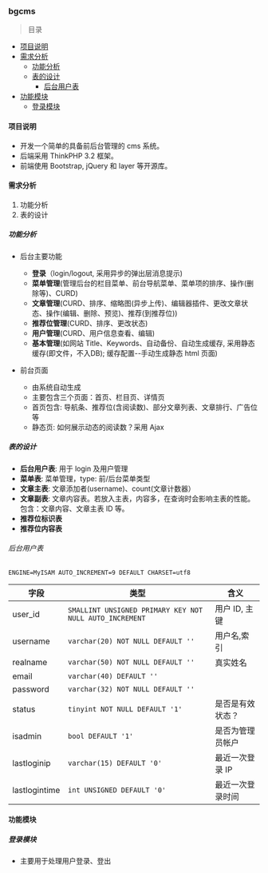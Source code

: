 ### bgcms

>目录
* [项目说明](#项目说明)
* [需求分析](#需求分析)
    * [功能分析](#功能分析)
    * [表的设计](#表的设计)
        * [后台用户表](#后台用户表)
* [功能模块](#功能模块)
    * [登录模块](#登录模块)

#### 项目说明
* 开发一个简单的具备前后台管理的 cms 系统。
* 后端采用 ThinkPHP 3.2 框架。
* 前端使用 Bootstrap, jQuery 和 layer 等开源库。

#### 需求分析
1. 功能分析
1. 表的设计

##### 功能分析
* 后台主要功能
    * **登录**（login/logout, 采用异步的弹出层消息提示)
    * **菜单管理**(管理后台的栏目菜单、前台导航菜单、菜单项的排序、操作(删除等)、CURD)
    * **文章管理**(CURD、排序、缩略图(异步上传)、编辑器插件、更改文章状态、操作(编辑、删除、预览)、推荐(到推荐位))
    * **推荐位管理**(CURD、排序、更改状态)
    * **用户管理**(CURD、用户信息查看、编辑)
    * **基本管理**(如网站 Title、Keywords、自动备份、自动生成缓存, 采用静态缓存(即文件，不入DB); 缓存配置--手动生成静态 html 页面)


* 前台页面
    * 由系统自动生成
    * 主要包含三个页面：首页、栏目页、详情页
    * 首页包含: 导航条、推荐位(含阅读数)、部分文章列表、文章排行、广告位等
    * 静态页: 如何展示动态的阅读数？采用 Ajax    


##### 表的设计
* **后台用户表**: 用于 login 及用户管理
* **菜单表**: 菜单管理，type: 前/后台菜单类型
* **文章主表**: 文章添加者(username)、count(文章计数器）
* **文章副表**: 文章内容表。若放入主表，内容多，在查询时会影响主表的性能。包含：文章内容、文章主表 ID 等。
* **推荐位标识表**
* **推荐位内容表**

 
###### 后台用户表
 
`ENGINE=MyISAM AUTO_INCREMENT=9 DEFAULT CHARSET=utf8`
 
字段|类型|含义
---|---|---
user_id | `SMALLINT UNSIGNED PRIMARY KEY NOT NULL AUTO_INCREMENT` | 用户 ID, 主键
username | `varchar(20) NOT NULL DEFAULT '' ` | 用户名,索引
realname | `varchar(50) NOT NULL DEFAULT '' ` | 真实姓名
email | `varchar(40) DEFAULT '' ` | |
password | `varchar(32) NOT NULL DEFAULT '' ` | |
status | `tinyint NOT NULL DEFAULT '1' ` | 是否是有效状态？|
isadmin | `bool DEFAULT '1'` | 是否为管理员帐户 |
lastloginip | `varchar(15) DEFAULT '0' ` | 最近一次登录 IP |
lastlogintime | `int UNSIGNED DEFAULT '0' ` | 最近一次登录时间 |


#### 功能模块

##### 登录模块
* 主要用于处理用户登录、登出    
    
    
    
    
    
    
    
    
    
    
    
    
    
    
    
    
    